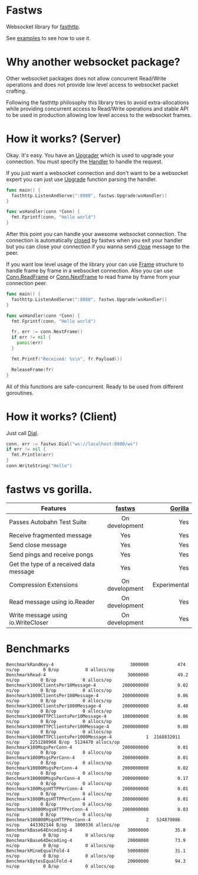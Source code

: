 # Fastws

Websocket library for [fasthttp](https://github.com/valyala/fasthttp).

See [examples](https://github.com/dgrr/fastws/blob/master/examples) to see how to use it.

# Why another websocket package?

Other websocket packages does not allow concurrent Read/Write operations
and does not provide low level access to websocket packet crafting.

Following the fasthttp philosophy this library tries to avoid extra-allocations
while providing concurrent access to Read/Write operations and stable API to be used
in production allowing low level access to the websocket frames.

# How it works? (Server)

Okay. It's easy. You have an
[Upgrader](https://godoc.org/github.com/dgrr/fastws#Upgrader)
which is used to upgrade your connection.
You must specify the
[Handler](https://godoc.org/github.com/dgrr/fastws#Upgrader.Handler)
to handle the request.

If you just want a websocket connection and don't want to be
a websocket expert you can just
use [Upgrade](https://godoc.org/github.com/dgrr/fastws#Upgrade) function parsing the
handler.

```go
func main() {
  fasthttp.ListenAndServe(":8080", fastws.Upgrade(wsHandler))
}

func wsHandler(conn *Conn) {
  fmt.Fprintf(conn, "Hello world")
}
```

After this point you can handle your awesome websocket connection.
The connection is automatically
[closed](https://github.com/dgrr/fastws/blob/master/upgrader.go#L80)
by fastws when you exit your handler but you can close
your connection if you wanna send
[close](https://godoc.org/github.com/dgrr/fastws#Conn.Close) message to the peer.

If you want low level usage of the library your can use
[Frame](https://godoc.org/github.com/dgrr/fastws#Frame) structure
to handle frame by frame in a websocket connection.
Also you can use
[Conn.ReadFrame](https://godoc.org/github.com/dgrr/fastws#Conn.ReadFrame) or
[Conn.NextFrame](https://godoc.org/github.com/dgrr/fastws#Conn.NextFrame) to read
frame by frame from your connection peer.

```go
func main() {
  fasthttp.ListenAndServe(":8080", fastws.Upgrade(wsHandler))
}

func wsHandler(conn *Conn) {
  fmt.Fprintf(conn, "Hello world")

  fr, err := conn.NextFrame()
  if err != nil {
    panic(err)
  }

  fmt.Printf("Received: %s\n", fr.Payload())

  ReleaseFrame(fr)
}
```

All of this functions are safe-concurrent. Ready to be used from different goroutines.

# How it works? (Client)

Just call [Dial](https://godoc.org/github.com/dgrr/fastws#Dial).

```go
conn, err := fastws.Dial("ws://localhost:8080/ws")
if err != nil {
  fmt.Println(err)
}
conn.WriteString("Hello")
```

# fastws vs gorilla.

| Features | [fastws](https://github.com/dgrr/fastws) | [Gorilla](https://github.com/savsgio/websocket)|
| --------------------------------------- |:--------------:| -----:|
| Passes Autobahn Test Suite              | On development | Yes |
| Receive fragmented message              | Yes            | Yes  |
| Send close message                      | Yes            | Yes |
| Send pings and receive pongs            | Yes            | Yes |
| Get the type of a received data message | Yes            | Yes |
| Compression Extensions                  | On development | Experimental |
| Read message using io.Reader            | On development | Yes |
| Write message using io.WriteCloser      | On development | Yes |

# Benchmarks

```
BenchmarkRandKey-4                         	   3000000	         474 ns/op	       0 B/op	       0 allocs/op
BenchmarkRead-4                            	  30000000	         49.2 ns/op	       0 B/op	       0 allocs/op
Benchmark1000ClientsPer10Message-4         	2000000000	         0.02 ns/op	       0 B/op	       0 allocs/op
Benchmark1000ClientsPer100Message-4        	2000000000	         0.06 ns/op	       0 B/op	       0 allocs/op
Benchmark1000ClientsPer1000Message-4       	2000000000	         0.40 ns/op	       0 B/op	       0 allocs/op
Benchmark1000HTTPClientsPer10Message-4     	1000000000	         0.06 ns/op	       0 B/op	       0 allocs/op
Benchmark1000HTTPClientsPer100Message-4    	2000000000	         0.08 ns/op	       0 B/op	       0 allocs/op
Benchmark1000HTTPClientsPer1000Message-4   	         1	2168832011 ns/op	2251288968 B/op	 5124470 allocs/op
Benchmark100MsgsPerConn-4                  	2000000000	         0.01 ns/op	       0 B/op	       0 allocs/op
Benchmark1000MsgsPerConn-4                 	2000000000	         0.01 ns/op	       0 B/op	       0 allocs/op
Benchmark10000MsgsPerConn-4                	2000000000	         0.02 ns/op	       0 B/op	       0 allocs/op
Benchmark100000MsgsPerConn-4               	2000000000	         0.17 ns/op	       0 B/op	       0 allocs/op
Benchmark100MsgsHTTPPerConn-4              	2000000000	         0.01 ns/op	       0 B/op	       0 allocs/op
Benchmark1000MsgsHTTPPerConn-4             	2000000000	         0.01 ns/op	       0 B/op	       0 allocs/op
Benchmark10000MsgsHTTPPerConn-4            	2000000000	         0.03 ns/op	       0 B/op	       0 allocs/op
Benchmark100000MsgsHTTPPerConn-4           	         2	 524879086 ns/op	443302144 B/op	 1000336 allocs/op
BenchmarkBase64Encoding-4                  	  30000000	        35.8 ns/op	       0 B/op	       0 allocs/op
BenchmarkBase64Decoding-4                  	  20000000	        73.9 ns/op	       0 B/op	       0 allocs/op
BenchmarkMineEqualFold-4                   	  50000000	        31.1 ns/op	       0 B/op	       0 allocs/op
BenchmarkBytesEqualFold-4                  	  20000000	        94.3 ns/op	       0 B/op	       0 allocs/op
```
